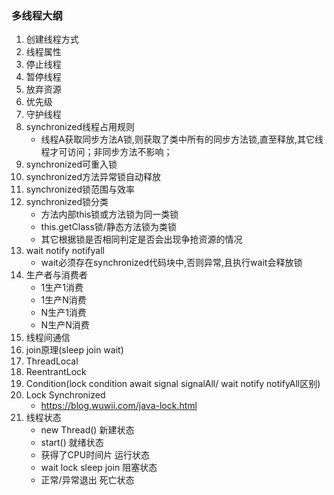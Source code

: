 ### 多线程大纲
1. 创建线程方式
2. 线程属性
3. 停止线程
4. 暂停线程
5. 放弃资源
6. 优先级
7. 守护线程
8. synchronized线程占用规则
    * 线程A获取同步方法A锁,则获取了类中所有的同步方法锁,直至释放,其它线程才可访问；非同步方法不影响；
9. synchronized可重入锁
10. synchronized方法异常锁自动释放
11. synchronized锁范围与效率
12. synchronized锁分类
    * 方法内部this锁或方法锁为同一类锁
    * this.getClass锁/静态方法锁为类锁
    * 其它根据锁是否相同判定是否会出现争抢资源的情况
13. wait notify notifyall
    * wait必须存在synchronized代码块中,否则异常,且执行wait会释放锁
14. 生产者与消费者
    * 1生产1消费
    * 1生产N消费
    * N生产1消费
    * N生产N消费
15. 线程间通信
16. join原理(sleep join wait)
17. ThreadLocal
18. ReentrantLock
19. Condition(lock condition await signal signalAll/ wait notify notifyAll区别)
20. Lock Synchronized
    * https://blog.wuwii.com/java-lock.html
21. 线程状态
    * new Thread() 新建状态
    * start() 就绪状态
    * 获得了CPU时间片 运行状态
    * wait lock sleep join  阻塞状态
    * 正常/异常退出  死亡状态
